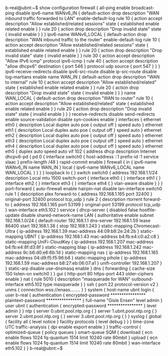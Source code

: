 b-real@ubnt:~$ show configuration 
firewall {
    all-ping enable
    broadcast-ping disable
    ipv6-name WANv6_IN {
        default-action drop
        description "WAN inbound traffic forwarded to LAN"
        enable-default-log
        rule 10 {
            action accept
            description "Allow established/related sessions"
            state {
                established enable
                related enable
            }
        }
        rule 20 {
            action drop
            description "Drop invalid state"
            state {
                invalid enable
            }
        }
    }
    ipv6-name WANv6_LOCAL {
        default-action drop
        description "WAN inbound traffic to the router"
        enable-default-log
        rule 10 {
            action accept
            description "Allow established/related sessions"
            state {
                established enable
                related enable
            }
        }
        rule 20 {
            action drop
            description "Drop invalid state"
            state {
                invalid enable
            }
        }
        rule 30 {
            action accept
            description "Allow IPv6 icmp"
            protocol ipv6-icmp
        }
        rule 40 {
            action accept
            description "allow dhcpv6"
            destination {
                port 546
            }
            protocol udp
            source {
                port 547
            }
        }
    }
    ipv6-receive-redirects disable
    ipv6-src-route disable
    ip-src-route disable
    log-martians enable
    name WAN_IN {
        default-action drop
        description "WAN to internal"
        rule 10 {
            action accept
            description "Allow established/related"
            state {
                established enable
                related enable
            }
        }
        rule 20 {
            action drop
            description "Drop invalid state"
            state {
                invalid enable
            }
        }
    }
    name WAN_LOCAL {
        default-action drop
        description "WAN to router"
        rule 10 {
            action accept
            description "Allow established/related"
            state {
                established enable
                related enable
            }
        }
        rule 20 {
            action drop
            description "Drop invalid state"
            state {
                invalid enable
            }
        }
    }
    receive-redirects disable
    send-redirects enable
    source-validation disable
    syn-cookies enable
}
interfaces {
    ethernet eth0 {
        description Local
        duplex auto
        poe {
            output off
        }
        speed auto
    }
    ethernet eth1 {
        description Local
        duplex auto
        poe {
            output off
        }
        speed auto
    }
    ethernet eth2 {
        description Local
        duplex auto
        poe {
            output off
        }
        speed auto
    }
    ethernet eth3 {
        description Local
        duplex auto
        poe {
            output off
        }
        speed auto
    }
    ethernet eth4 {
        description Local
        duplex auto
        poe {
            output off
        }
        speed auto
    }
    ethernet eth5 {
        duplex auto
        speed auto
        vif 102 {
            address dhcp
            description Internet
            dhcpv6-pd {
                pd 0 {
                    interface switch0 {
                        host-address ::1
                        prefix-id :1
                        service slaac
                    }
                    prefix-length /48
                }
                rapid-commit enable
            }
            firewall {
                in {
                    ipv6-name WANv6_IN
                    name WAN_IN
                }
                local {
                    ipv6-name WANv6_LOCAL
                    name WAN_LOCAL
                }
            }
        }
    }
    loopback lo {
    }
    switch switch0 {
        address 192.168.1.1/24
        description Local
        mtu 1500
        switch-port {
            interface eth0 {
            }
            interface eth1 {
            }
            interface eth2 {
            }
            interface eth3 {
            }
            interface eth4 {
            }
            vlan-aware disable
        }
    }
}
port-forward {
    auto-firewall enable
    hairpin-nat disable
    lan-interface switch0
    rule 1 {
        description plex
        forward-to {
            address 192.168.1.165
            port 32400
        }
        original-port 32400
        protocol tcp_udp
    }
    rule 2 {
        description rtorrent
        forward-to {
            address 192.168.1.165
            port 53199
        }
        original-port 53199
        protocol tcp_udp
    }
    wan-interface eth5.102
}
service {
    dhcp-server {
        disabled false
        hostfile-update disable
        shared-network-name LAN {
            authoritative enable
            subnet 192.168.1.0/24 {
                default-router 192.168.1.1
                dns-server 192.168.1.59
                lease 86400
                start 192.168.1.38 {
                    stop 192.168.1.243
                }
                static-mapping Chromecast-Ultra {
                    ip-address 192.168.1.39
                    mac-address 44:09:b8:2e:24:2b
                }
                static-mapping UBNT {
                    ip-address 192.168.1.43
                    mac-address b4:fb:e4:c0:a2:c8
                }
                static-mapping UniFi-CloudKey {
                    ip-address 192.168.1.207
                    mac-address b4:fb:e4:8f:d3:8f
                }
                static-mapping blap {
                    ip-address 192.168.1.242
                    mac-address 9c:b6:d0:e6:6b:1d
                }
                static-mapping nas {
                    ip-address 192.168.1.165
                    mac-address 04:d9:f5:f5:96:b8
                }
                static-mapping pihole {
                    ip-address 192.168.1.59
                    mac-address b8:27:eb:06:07:a1
                }
                unifi-controller 192.168.1.207
            }
        }
        static-arp disable
        use-dnsmasq enable
    }
    dns {
        forwarding {
            cache-size 150
            listen-on switch0
        }
    }
    gui {
        http-port 80
        https-port 443
        older-ciphers enable
    }
    nat {
        rule 5010 {
            description "masquerade for WAN"
            outbound-interface eth5.102
            type masquerade
        }
    }
    ssh {
        port 22
        protocol-version v2
    }
    unms {
        connection wss://enaas........
    }
}
system {
    host-name ubnt
    login {
        user b-real {
            authentication {
                encrypted-password ****************
                plaintext-password ****************
            }
            full-name "Gisle En<C3><A5>sen"
            level admin
        }
        user ubnt {
            authentication {
                encrypted-password ****************
            }
            level admin
        }
    }
    ntp {
        server 0.ubnt.pool.ntp.org {
        }
        server 1.ubnt.pool.ntp.org {
        }
        server 2.ubnt.pool.ntp.org {
        }
        server 3.ubnt.pool.ntp.org {
        }
    }
    syslog {
        global {
            facility all {
                level notice
            }
            facility protocols {
                level debug
            }
        }
    }
    time-zone UTC
    traffic-analysis {
        dpi enable
        export enable
    }
}
traffic-control {
    optimized-queue {
        policy queues
    }
    smart-queue SQM {
        download {
            ecn enable
            flows 1024
            fq-quantum 1514
            limit 10240
            rate 80mbit
        }
        upload {
            ecn enable
            flows 1024
            fq-quantum 1514
            limit 10240
            rate 80mbit
        }
        wan-interface eth5.102
    }
}
b-real@ubnt:~$ 

